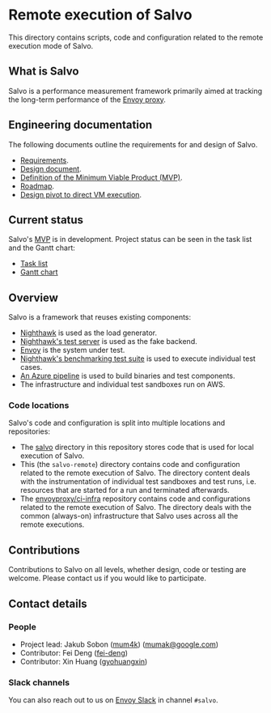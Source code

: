 # Remote execution of Salvo

This directory contains scripts, code and configuration related to the remote
execution mode of Salvo.

## What is Salvo

Salvo is a performance measurement framework primarily aimed at tracking the
long-term performance of the [Envoy proxy](https://www.envoyproxy.io/).

## Engineering documentation

The following documents outline the requirements for and design of Salvo.

- [Requirements](https://docs.google.com/document/d/1mAma-ksRN0OIBInoZKUdjdaIhK2nTQxFnCujq2fKi4E/edit).
- [Design
  document](https://docs.google.com/document/d/1Qfueli357u4QgOb-7-8RL98N0XnMeu2k6VJDoUwN0A4/edit?resourcekey=0-AyeFMQHHiuajx8JK2w_yfA).
- [Definition of the Minimum Viable Product
  (MVP)](https://docs.google.com/document/d/15auKcxLfw8iILL7EF4tJ8VrnHce6KiZvd9tzWweT0DY/edit).
- [Roadmap](https://docs.google.com/document/d/1LIWYuEaS4wwbmbaWj7cSsDzda3-o4ia-LN-bnfI94Yc/edit).
- [Design pivot to direct VM
  execution](https://docs.google.com/document/d/1auXzV-AEXgMzbtdG06XlZ2d9X5l_XadMheA9h51E7yc/edit).

## Current status

Salvo's
[MVP](https://docs.google.com/document/d/15auKcxLfw8iILL7EF4tJ8VrnHce6KiZvd9tzWweT0DY/edit)
is in development. Project status can be seen in the task list and the Gantt
chart:

- [Task
  list](https://app.asana.com/read-only/Salvo-MVP/1203151608185622/c3a265ce3aaf6f108ff846613c1dd8e9/list)
- [Gantt
  chart](https://app.asana.com/read-only/Salvo-MVP-Gantt/1203151608185622/3630497a685762a972cc33e16803be5c/timeline)

## Overview

Salvo is a framework that reuses existing components:

- [Nighthawk](https://github.com/envoyproxy/nighthawk) is used as the load
  generator.
- [Nighthawk's test
  server](https://github.com/envoyproxy/nighthawk/tree/main/source/server) is
  used as the fake backend.
- [Envoy](https://github.com/envoyproxy/envoy) is the system under test.
- [Nighthawk's benchmarking test
  suite](https://github.com/envoyproxy/nighthawk/tree/main/benchmarks) is used
  to execute individual test cases.
- [An Azure
  pipeline](https://github.com/envoyproxy/envoy-perf/tree/main/salvo-remote/azure-pipelines)
  is used to build binaries and test components.
- The infrastructure and individual test sandboxes run on AWS.

### Code locations

Salvo's code and configuration is split into multiple locations and
repositories:

- The [salvo](../salvo) directory in this repository stores code that is used
  for local execution of Salvo.
- This (the `salvo-remote`) directory contains code and configuration related
  to the remote execution of Salvo. The directory content deals with the
  instrumentation of individual test sandboxes and test runs, i.e. resources
  that are started for a run and terminated afterwards.
- The [envoyproxy/ci-infra](https://github.com/envoyproxy/ci-infra) repository
  contains code and configurations related to the remote execution of Salvo.
  The directory deals with the common (always-on) infrastructure that Salvo
  uses across all the remote executions.

## Contributions

Contributions to Salvo on all levels, whether design, code or testing are
welcome. Please contact us if you would like to participate.

## Contact details

### People

- Project lead: Jakub Sobon ([mum4k](https://github.com/mum4k))
  (mumak@google.com)
- Contributor: Fei Deng ([fei-deng](https://github.com/fei-deng))
- Contributor: Xin Huang ([gyohuangxin](https://github.com/gyohuangxin))

### Slack channels

You can also reach out to us on [Envoy Slack](envoyproxy.slack.com) in channel
`#salvo`.
